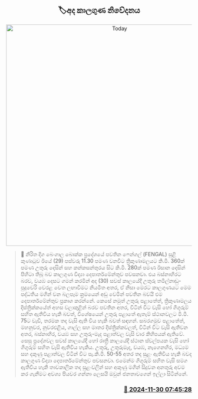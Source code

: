 <p align='center'><b><h2 align='center' title='Today's weather forecast'>🏷අද කාලගුණ නිවේදනය</h2></b></p>
<p align='center'><img src='https://helakuru.sgp1.cdn.digitaloceanspaces.com/esana/images/lib/weather-thumb-new-1[1].jpg' width='600' alt='Today's weather forecast'></p>

>📝 නිරිත දිග බෙංගාල බොක්ක ප්‍රදේශයේ පවතින ෆෙන්ගල් (FENGAL) සුළි කුණාටුව ඊයේ (29) පස්වරු 11.30 පමණ වනවිට ත්‍රිකුණාමලයට කි.මී. 360ක් පමණ උතුරු දෙසින් සහ කන්කසන්තුරය සිට කි.මී. 280ක් පමණ ඊසාන දෙසින් පිහිටා තිබූ බව කාලගුණ විද්‍යා දෙපාර්තමේන්තුව පවසනවා.
එය බස්නාහිරට බරව, වයඹ දෙසට ගමන් කරමින් අද (30) සවස් කාලයේදී උතුරු තමිල්නාඩු-පුදුචෙරි වෙරළ වෙත ලඟාවීමට නියමිත අතර, ඒ නිසා මෙරට කාලගුණයට මෙම පද්ධතිය මගින් වන බලපෑම ක්‍රමයෙන් අඩු වෙමින් පවතින බවයි එම දෙපාර්තමේන්තුව ප්‍රකාශ කරන්නේ.
කෙසේ නමුත් උතුරු පළාතේත්, ත්‍රිකුණාමලය දිස්ත්‍රික්කයේත් අහස වලාකුළින් බරව පවතින අතර, විටින් විට වැසි හෝ ගිගුරුම් සහිත ඇතිවිය හැකි බවත්, විශේෂයෙන් උතුරු පළාතේ ඇතැම් ස්ථානවලට මි.මී. 75ට වැඩි, තරමක තද වැසි ඇති විය හැකි බවත් සඳහන්.
සබරගමුව පළාතේත්, මහනුවර, නුවරඑළිය, ගාල්ල සහ මාතර දිස්ත්‍රික්කවලත්, විටින් විට වැසි ඇතිවන අතර, බස්නාහිර, වයඹ සහ උතුරු-මැද පළාත්වල වැසි වාර කිහිපයක් ඇතිවේ.
සෙසු ප්‍රදේශවල සවස් කාලයේදී හෝ රාත්‍රී කාලයේදී ස්ථාන ස්වල්පයක වැසි හෝ ගිගුරුම් සහිත වැසි ඇතිවිය හැකිය.
උතුරු, උතුරුමැද, වයඹ, නැගෙනහිර, මධ්‍යම සහ දකුණු පළාත්වල විටින් විට පැ.කි.මී. 50-55 අතර තද සුළං ඇතිවිය හැකි බවද කාලගුණ විද්‍යා දෙපාර්තමේන්තුව පවසනවා.
එමෙන්ම ගිගුරුම් සහිත වැසි සමග ඇතිවිය හැකි තාවකාලික තද සුළංවලින් සහ අකුණු මගින් සිදුවන අනතුරු අවම කර ගැනීමට අවශ්‍ය පියවර ගන්නා ලෙසයි ඔවුන් ජනතාවගෙන් ඉල්ලා සිටින්නේ.


<h3 align='right'><a href='https://www.helakuru.lk/esana/p/105570/'>📅 2024-11-30 07:45:28</a></h3>
